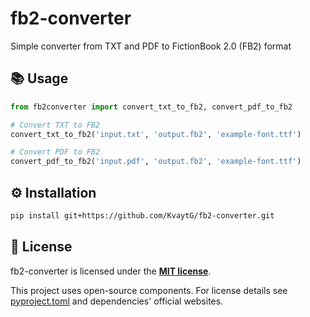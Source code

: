 # fb2-converter

Simple converter from TXT and PDF to FictionBook 2.0 (FB2) format

## 📚 Usage
```python
from fb2converter import convert_txt_to_fb2, convert_pdf_to_fb2

# Convert TXT to FB2
convert_txt_to_fb2('input.txt', 'output.fb2', 'example-font.ttf')

# Convert PDF to FB2
convert_pdf_to_fb2('input.pdf', 'output.fb2', 'example-font.ttf')
```

## ⚙️ Installation
```bash
pip install git+https://github.com/KvaytG/fb2-converter.git
```

## 📜 License
fb2-converter is licensed under the **[MIT license](https://opensource.org/license/mit)**.

This project uses open-source components. For license details see [pyproject.toml](pyproject.toml) and dependencies' official websites.
